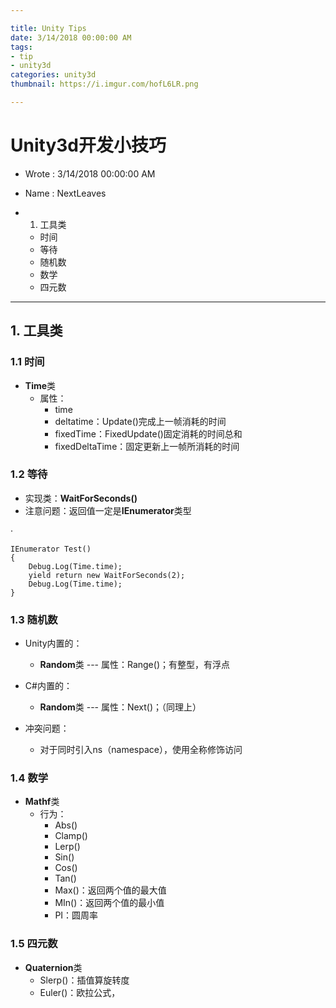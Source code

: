 ```yaml
---

title: Unity Tips
date: 3/14/2018 00:00:00 AM 
tags:
- tip
- unity3d
categories: unity3d
thumbnail: https://i.imgur.com/hofL6LR.png

---
```


# Unity3d开发小技巧 #

* Wrote : 3/14/2018 00:00:00 AM 
* Name  : NextLeaves

* 1. 工具类
	* 时间
	* 等待
	* 随机数
	* 数学
	* 四元数

---

## 1. 工具类 ##

### 1.1 时间 ###

* **Time**类
	* 属性：
		* time
		* deltatime：Update()完成上一帧消耗的时间
		* fixedTime：FixedUpdate()固定消耗的时间总和
		* fixedDeltaTime：固定更新上一帧所消耗的时间

### 1.2 等待 ###

* 实现类：**WaitForSeconds()**
* 注意问题：返回值一定是**IEnumerator**类型

·

	IEnumerator Test()
	{
		Debug.Log(Time.time);
		yield return new WaitForSeconds(2);
		Debug.Log(Time.time);
	}
	
### 1.3 随机数 ###

* Unity内置的：
	* **Random**类 --- 属性：Range()；有整型，有浮点
* C#内置的：
	* **Random**类 --- 属性：Next()；（同理上）

* 冲突问题：
	* 对于同时引入ns（namespace），使用全称修饰访问

### 1.4 数学 ###

* **Mathf**类
	* 行为：
		* Abs()
		* Clamp()
		* Lerp()
		* Sin()
		* Cos()
		* Tan()
		* Max()：返回两个值的最大值
		* MIn()：返回两个值的最小值
		* PI：圆周率

### 1.5 四元数 ###		

* **Quaternion**类
	* Slerp()：插值算旋转度
	* Euler()：欧拉公式，